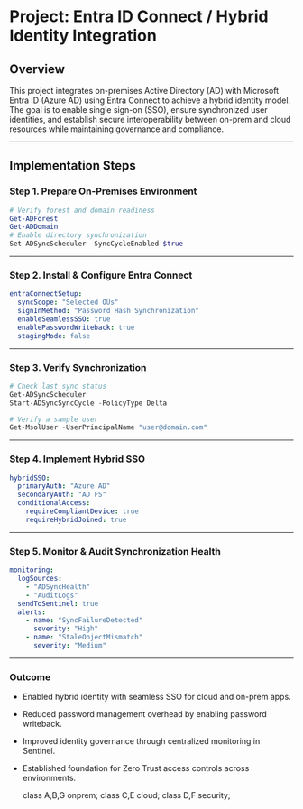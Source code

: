 # Project: Entra ID Connect / Hybrid Identity Integration

## Overview
This project integrates on-premises Active Directory (AD) with Microsoft Entra ID (Azure AD) using Entra Connect to achieve a hybrid identity model.
The goal is to enable single sign-on (SSO), ensure synchronized user identities, and establish secure interoperability between on-prem and cloud resources while maintaining governance and compliance.

---

##  Implementation Steps

### Step 1. Prepare On-Premises Environment

```powershell
# Verify forest and domain readiness
Get-ADForest
Get-ADDomain
# Enable directory synchronization
Set-ADSyncScheduler -SyncCycleEnabled $true
```

---

### Step 2. Install & Configure Entra Connect

```yaml
entraConnectSetup:
  syncScope: "Selected OUs"
  signInMethod: "Password Hash Synchronization"
  enableSeamlessSSO: true
  enablePasswordWriteback: true
  stagingMode: false
```

---

### Step 3. Verify Synchronization

```powershell
# Check last sync status
Get-ADSyncScheduler
Start-ADSyncSyncCycle -PolicyType Delta

# Verify a sample user
Get-MsolUser -UserPrincipalName "user@domain.com"
```

---

### Step 4. Implement Hybrid SSO

```yaml
hybridSSO:
  primaryAuth: "Azure AD"
  secondaryAuth: "AD FS"
  conditionalAccess:
    requireCompliantDevice: true
    requireHybridJoined: true
```

---

### Step 5. Monitor & Audit Synchronization Health

```yaml
monitoring:
  logSources:
    - "ADSyncHealth"
    - "AuditLogs"
  sendToSentinel: true
  alerts:
    - name: "SyncFailureDetected"
      severity: "High"
    - name: "StaleObjectMismatch"
      severity: "Medium"
```

---

###  Outcome

* Enabled hybrid identity with seamless SSO for cloud and on-prem apps.
* Reduced password management overhead by enabling password writeback.
* Improved identity governance through centralized monitoring in Sentinel.
* Established foundation for Zero Trust access controls across environments.

    class A,B,G onprem;
    class C,E cloud;
    class D,F security;
